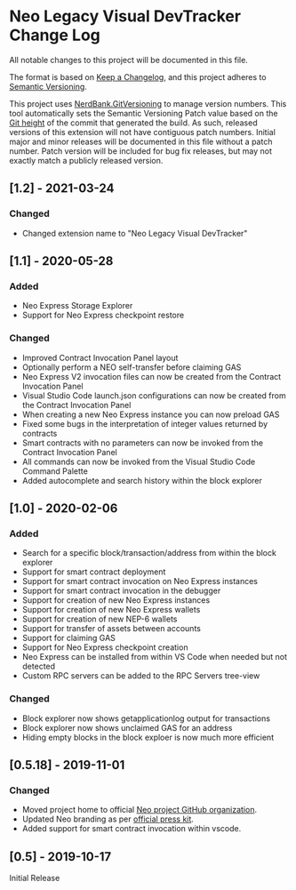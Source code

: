 # Neo Legacy Visual DevTracker Change Log

All notable changes to this project will be documented in this file.

The format is based on [Keep a Changelog](https://keepachangelog.com/en/1.0.0/),
and this project adheres to [Semantic Versioning](https://semver.org/spec/v2.0.0.html).

This project uses [NerdBank.GitVersioning](https://github.com/AArnott/Nerdbank.GitVersioning)
to manage version numbers. This tool automatically sets the Semantic Versioning Patch
value based on the [Git height](https://github.com/AArnott/Nerdbank.GitVersioning#what-is-git-height)
of the commit that generated the build. As such, released versions of this extension
will not have contiguous patch numbers. Initial major and minor releases will be documented
in this file without a patch number. Patch version will be included for bug fix releases, but
may not exactly match a publicly released version.

## [1.2] - 2021-03-24

### Changed

- Changed extension name to "Neo Legacy Visual DevTracker"

## [1.1] - 2020-05-28

### Added

- Neo Express Storage Explorer
- Support for Neo Express checkpoint restore

### Changed

- Improved Contract Invocation Panel layout
- Optionally perform a NEO self-transfer before claiming GAS
- Neo Express V2 invocation files can now be created from the Contract Invocation Panel
- Visual Studio Code launch.json configurations can now be created from the Contract Invocation Panel
- When creating a new Neo Express instance you can now preload GAS
- Fixed some bugs in the interpretation of integer values returned by contracts
- Smart contracts with no parameters can now be invoked from the Contract Invocation Panel
- All commands can now be invoked from the Visual Studio Code Command Palette
- Added autocomplete and search history within the block explorer

## [1.0] - 2020-02-06

### Added

- Search for a specific block/transaction/address from within the block explorer
- Support for smart contract deployment
- Support for smart contract invocation on Neo Express instances
- Support for smart contract invocation in the debugger
- Support for creation of new Neo Express instances
- Support for creation of new Neo Express wallets
- Support for creation of new NEP-6 wallets
- Support for transfer of assets between accounts
- Support for claiming GAS
- Support for Neo Express checkpoint creation
- Neo Express can be installed from within VS Code when needed but not detected
- Custom RPC servers can be added to the RPC Servers tree-view

### Changed

- Block explorer now shows getapplicationlog output for transactions
- Block explorer now shows unclaimed GAS for an address
- Hiding empty blocks in the block exploer is now much more efficient

## [0.5.18] - 2019-11-01

### Changed

- Moved project home to official [Neo project GitHub organization](https://github.com/neo-project).
- Updated Neo branding as per [official press kit](https://neo.org/presskit).
- Added support for smart contract invocation within vscode.

## [0.5] - 2019-10-17

Initial Release
